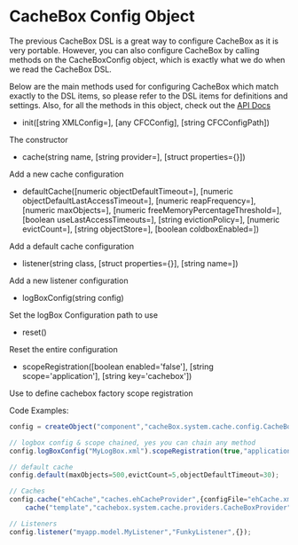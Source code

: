 # CacheBox Config Object

The previous CacheBox DSL is a great way to configure CacheBox as it is very portable. However, you can also configure CacheBox by calling methods on the CacheBoxConfig object, which is exactly what we do when we read the CacheBox DSL. 

Below are the main methods used for configuring CacheBox which match exactly to the DSL items, so please refer to the DSL items for definitions and settings. Also, for all the methods in this object, check out the [API Docs](http://apidocs.ortussolutions.com/cachebox/current)

* init([string XMLConfig=], [any CFCConfig], [string CFCConfigPath])

The constructor

* cache(string name, [string provider=], [struct properties={}])

Add a new cache configuration
* defaultCache([numeric objectDefaultTimeout=], [numeric objectDefaultLastAccessTimeout=], [numeric reapFrequency=], [numeric maxObjects=], [numeric freeMemoryPercentageThreshold=], [boolean useLastAccessTimeouts=], [string evictionPolicy=], [numeric evictCount=], [string objectStore=], [boolean coldboxEnabled=])

Add a default cache configuration
* listener(string class, [struct properties={}], [string name=])

Add a new listener configuration
* logBoxConfig(string config)

Set the logBox Configuration path to use
* reset()

Reset the entire configuration
* scopeRegistration([boolean enabled='false'], [string scope='application'], [string key='cachebox'])

Use to define cachebox factory scope registration

Code Examples:

```javascript
config = createObject("component","cacheBox.system.cache.config.CacheBoxConfig").init();

// logbox config & scope chained, yes you can chain any method
config.logBoxConfig("MyLogBox.xml").scopeRegistration(true,"application","cacheBox");

// default cache
config.default(maxObjects=500,evictCount=5,objectDefaultTimeout=30);

// Caches
config.cache("ehCache","caches.ehCacheProvider",{configFile="ehCache.xml"}).
    cache("template","cachebox.system.cache.providers.CacheBoxProvider");

// Listeners
config.listener("myapp.model.MyListener","FunkyListener",{});
```

